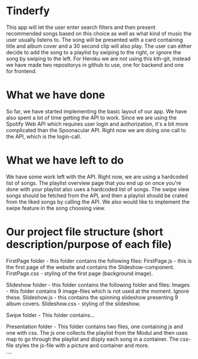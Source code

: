 Tinderfy
=================================================

This app will let the user enter search filters and then present recommended songs based on this choice as well as what kind of music the user usually listens to. The song will be presented with a card containing title and album cover and a 30 second clip will also play. The user can either decide to add the song to a playlist by swiping to the right, or ignore the song by swiping to the left. 
For Heroku we are not using this kth-git, instead we have made two repositorys in github to use, one for backend and one for frontend.

What we have done
=====================

So far, we have started implementing the basic layout of our app. We have also spent a lot of time getting the API to work. Since we are using the Spotify Web API which requires user login and authorization, it's a bit more complicated than the Spoonacular API. Right now we are doing one call to the API, which is the login-call.

What we have left to do
=====================

We have some work left with the API. Right now, we are using a hardcoded list of songs. The playlist overview page that you end up on once you're done with your playlist also uses a hardcoded list of songs. The swipe view songs should be fetched from the API, and then a playlist should be crated from the liked songs by calling the API. We also would like to implement the swipe feature in the song choosing view.

Our project file structure (short description/purpose of each file)
=====================

FirstPage folder - this folder contains the following files:
	FirstPage.js - this is the first page of the website and contains the Slideshow-component.
	FirstPage.css - styling of the first page (background image).

Slideshow folder - this folder contains the following folder and files:
	Images - this folder contains 9 image-files which is not used at the moment. Ignore these.
	Slideshow.js - this contains the spinning slideshow presenting 9 album covers.
	Slideshow.css - styling of the slideshow.

Swipe folder - This folder contains...

Presentation folder - This folder contains two files, one containing js and one with css. The js one collects the playlist from the Modul and then uses map to go through the playlist and disply each song in a container. The css-file styles the js-file with a picture and container and more.  
....
